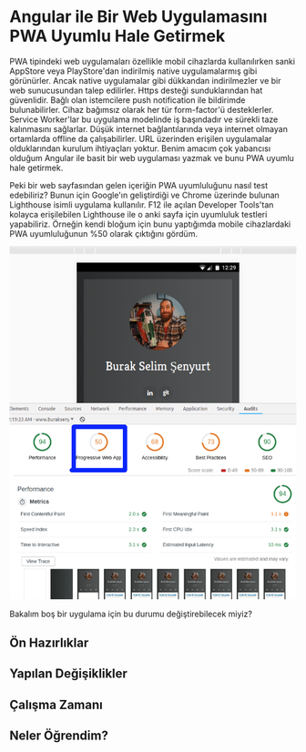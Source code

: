 # Angular ile Bir Web Uygulamasını PWA Uyumlu Hale Getirmek

PWA tipindeki web uygulamaları özellikle mobil cihazlarda kullanılırken sanki AppStore veya PlayStore'dan indirilmiş native uygulamalarmış gibi görünürler. Ancak native uygulamalar gibi dükkandan indirilmezler ve bir web sunucusundan talep edilirler. Https desteği sunduklarından hat güvenlidir. Bağlı olan istemcilere push notification ile bildirimde bulunabilirler. Cihaz bağımsız olarak her tür form-factor'ü desteklerler. Service Worker'lar bu uygulama modelinde iş başındadır ve sürekli taze kalınmasını sağlarlar. Düşük internet bağlantılarında veya internet olmayan ortamlarda offline da çalışabilirler. URL üzerinden erişilen uygulamalar olduklarından kurulum ihtiyaçları yoktur. Benim amacım çok yabancısı olduğum Angular ile basit bir web uygulaması yazmak ve bunu PWA uyumlu hale getirmek. 

Peki bir web sayfasından gelen içeriğin PWA uyumluluğunu nasıl test edebiliriz? Bunun için Google'ın geliştirdiği ve Chrome üzerinde bulunan Lighthouse isimli uygulama kullanılır. F12 ile açılan Developer Tools'tan kolayca erişilebilen Lighthouse ile o anki sayfa için uyumluluk testleri yapabiliriz. Örneğin kendi bloğum için bunu yaptığımda mobile cihazlardaki PWA uyumluluğunun %50 olarak çıktığını gördüm.

![assets/credit_1.png](assets/credit_1.png)

Bakalım boş bir uygulama için bu durumu değiştirebilecek miyiz?

## Ön Hazırlıklar

## Yapılan Değişiklikler

## Çalışma Zamanı

## Neler Öğrendim?